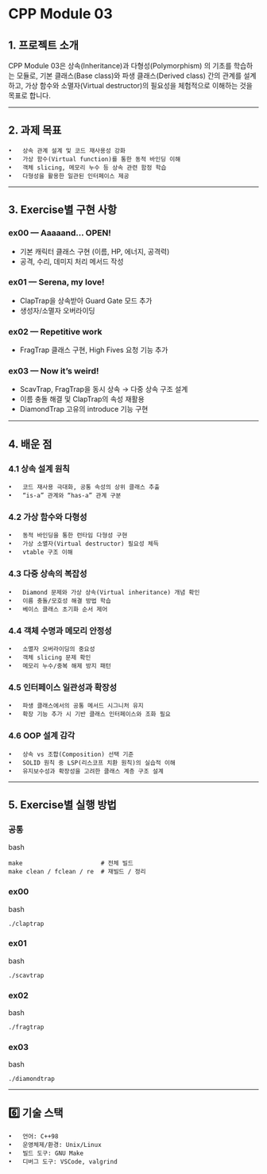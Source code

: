 # CPP Module 03

## 1. 프로젝트 소개

CPP Module 03은 상속(Inheritance)과 다형성(Polymorphism) 의 기초를 학습하는 모듈로, 기본 클래스(Base class)와 파생 클래스(Derived class) 간의 관계를 설계하고, 가상 함수와 소멸자(Virtual destructor)의 필요성을 체험적으로 이해하는 것을 목표로 합니다.

---

## 2. 과제 목표
	•	상속 관계 설계 및 코드 재사용성 강화
	•	가상 함수(Virtual function)를 통한 동적 바인딩 이해
	•	객체 slicing, 메모리 누수 등 상속 관련 함정 학습
	•	다형성을 활용한 일관된 인터페이스 제공

---

## 3. Exercise별 구현 사항
### ex00 — Aaaaand... OPEN!
* 기본 캐릭터 클래스 구현 (이름, HP, 에너지, 공격력)
* 공격, 수리, 데미지 처리 메서드 작성

### ex01 — Serena, my love!
* ClapTrap을 상속받아 Guard Gate 모드 추가
* 생성자/소멸자 오버라이딩

### ex02 — Repetitive work
* FragTrap 클래스 구현, High Fives 요청 기능 추가

### ex03 — Now it’s weird!
* ScavTrap, FragTrap을 동시 상속 → 다중 상속 구조 설계
* 이름 충돌 해결 및 ClapTrap의 속성 재활용
* DiamondTrap 고유의 introduce 기능 구현

---

## 4. 배운 점

### 4.1 상속 설계 원칙
	•	코드 재사용 극대화, 공통 속성의 상위 클래스 추출
	•	“is-a” 관계와 “has-a” 관계 구분

### 4.2 가상 함수와 다형성
	•	동적 바인딩을 통한 런타임 다형성 구현
	•	가상 소멸자(Virtual destructor) 필요성 체득
	•	vtable 구조 이해

### 4.3 다중 상속의 복잡성
	•	Diamond 문제와 가상 상속(Virtual inheritance) 개념 확인
	•	이름 충돌/모호성 해결 방법 학습
	•	베이스 클래스 초기화 순서 제어

### 4.4 객체 수명과 메모리 안정성
	•	소멸자 오버라이딩의 중요성
	•	객체 slicing 문제 확인
	•	메모리 누수/중복 해제 방지 패턴

### 4.5 인터페이스 일관성과 확장성
	•	파생 클래스에서의 공통 메서드 시그니처 유지
	•	확장 기능 추가 시 기반 클래스 인터페이스와 조화 필요

### 4.6 OOP 설계 감각
	•	상속 vs 조합(Composition) 선택 기준
	•	SOLID 원칙 중 LSP(리스코프 치환 원칙)의 실습적 이해
	•	유지보수성과 확장성을 고려한 클래스 계층 구조 설계

---

## 5. Exercise별 실행 방법

### 공통

bash
```
make                      # 전체 빌드
make clean / fclean / re  # 재빌드 / 정리
```

### ex00

bash
```
./claptrap
```

### ex01

bash
```
./scavtrap
```

### ex02

bash
```
./fragtrap
```

### ex03

bash
```
./diamondtrap
```

---

## 6️⃣ 기술 스택
	•	언어: C++98
	•	운영체제/환경: Unix/Linux
	•	빌드 도구: GNU Make
	•	디버그 도구: VSCode, valgrind
